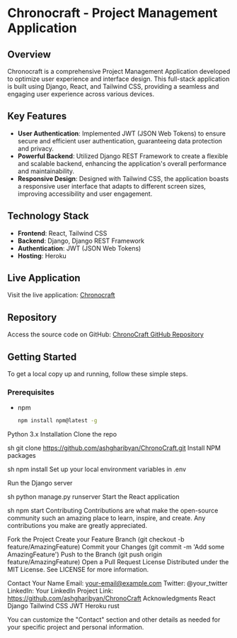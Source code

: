 # Chronocraft - Project Management Application

## Overview
Chronocraft is a comprehensive Project Management Application developed to optimize user experience and interface design. This full-stack application is built using Django, React, and Tailwind CSS, providing a seamless and engaging user experience across various devices.

## Key Features
- **User Authentication**: Implemented JWT (JSON Web Tokens) to ensure secure and efficient user authentication, guaranteeing data protection and privacy.
- **Powerful Backend**: Utilized Django REST Framework to create a flexible and scalable backend, enhancing the application's overall performance and maintainability.
- **Responsive Design**: Designed with Tailwind CSS, the application boasts a responsive user interface that adapts to different screen sizes, improving accessibility and user engagement.

## Technology Stack
- **Frontend**: React, Tailwind CSS
- **Backend**: Django, Django REST Framework
- **Authentication**: JWT (JSON Web Tokens)
- **Hosting**: Heroku

## Live Application
Visit the live application: [Chronocraft](https://chronocraftusa.com/)

## Repository
Access the source code on GitHub: [ChronoCraft GitHub Repository](https://github.com/ashgharibyan/ChronoCraft)

## Getting Started
To get a local copy up and running, follow these simple steps.

### Prerequisites
- npm
  ```sh
  npm install npm@latest -g
Python 3.x
Installation
Clone the repo

sh
git clone https://github.com/ashgharibyan/ChronoCraft.git
Install NPM packages

sh
npm install
Set up your local environment variables in .env

Run the Django server

sh
python manage.py runserver
Start the React application

sh
npm start
Contributing
Contributions are what make the open-source community such an amazing place to learn, inspire, and create. Any contributions you make are greatly appreciated.

Fork the Project
Create your Feature Branch (git checkout -b feature/AmazingFeature)
Commit your Changes (git commit -m 'Add some AmazingFeature')
Push to the Branch (git push origin feature/AmazingFeature)
Open a Pull Request
License
Distributed under the MIT License. See LICENSE for more information.

Contact
Your Name
Email: your-email@example.com
Twitter: @your_twitter
LinkedIn: Your LinkedIn
Project Link: https://github.com/ashgharibyan/ChronoCraft
Acknowledgments
React
Django
Tailwind CSS
JWT
Heroku
rust

You can customize the "Contact" section and other details as needed for your specific project and personal information.





